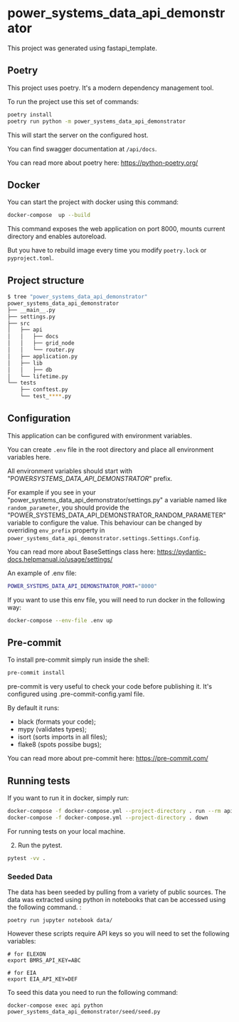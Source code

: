 # power_systems_data_api_demonstrator

This project was generated using fastapi_template.

## Poetry

This project uses poetry. It's a modern dependency management
tool.

To run the project use this set of commands:

```bash
poetry install
poetry run python -m power_systems_data_api_demonstrator
```

This will start the server on the configured host.

You can find swagger documentation at `/api/docs`.

You can read more about poetry here: https://python-poetry.org/

## Docker

You can start the project with docker using this command:

```bash
docker-compose  up --build
```

This command exposes the web application on port 8000, mounts current directory and enables autoreload.

But you have to rebuild image every time you modify `poetry.lock` or `pyproject.toml`.

## Project structure

```bash
$ tree "power_systems_data_api_demonstrator"
power_systems_data_api_demonstrator
├── __main__.py
├── settings.py
├── src
│   ├── api
│   │   ├── docs
│   │   ├── grid_node
│   │   └── router.py
│   ├── application.py
│   ├── lib
│   │   ├── db
│   └── lifetime.py
└── tests
    ├── conftest.py
    └── test_****.py
```

## Configuration

This application can be configured with environment variables.

You can create `.env` file in the root directory and place all
environment variables here.

All environment variables should start with "POWER*SYSTEMS_DATA_API_DEMONSTRATOR*" prefix.

For example if you see in your "power_systems_data_api_demonstrator/settings.py" a variable named like
`random_parameter`, you should provide the "POWER_SYSTEMS_DATA_API_DEMONSTRATOR_RANDOM_PARAMETER"
variable to configure the value. This behaviour can be changed by overriding `env_prefix` property
in `power_systems_data_api_demonstrator.settings.Settings.Config`.

You can read more about BaseSettings class here: https://pydantic-docs.helpmanual.io/usage/settings/

An example of .env file:

```bash
POWER_SYSTEMS_DATA_API_DEMONSTRATOR_PORT="8000"
```

If you want to use this env file, you will need to run docker in the following way:

```bash
docker-compose --env-file .env up
```

## Pre-commit

To install pre-commit simply run inside the shell:

```bash
pre-commit install
```

pre-commit is very useful to check your code before publishing it.
It's configured using .pre-commit-config.yaml file.

By default it runs:

- black (formats your code);
- mypy (validates types);
- isort (sorts imports in all files);
- flake8 (spots possibe bugs);

You can read more about pre-commit here: https://pre-commit.com/

## Running tests

If you want to run it in docker, simply run:

```bash
docker-compose -f docker-compose.yml --project-directory . run --rm api pytest -vv .
docker-compose -f docker-compose.yml --project-directory . down
```

For running tests on your local machine.

2. Run the pytest.

```bash
pytest -vv .
```

### Seeded Data

The data has been seeded by pulling from a variety of public sources. The data was extracted using python in notebooks that can be accessed using the following command. :

```
poetry run jupyter notebook data/
```

However these scripts require API keys so you will need to set the following variables:

```
# for ELEXON
export BMRS_API_KEY=ABC

# for EIA
export EIA_API_KEY=DEF
```

To seed this data you need to run the following command:

```
docker-compose exec api python power_systems_data_api_demonstrator/seed/seed.py
```
